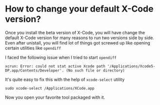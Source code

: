 # How to change your default X-Code version?

Once you install the beta version of X-Code, you will have change the default X-Code version for many reasons to run two versions side by side. Even after unistall, you will find lot of things got screwed up like opening certain utilities like `opendiff`

I faced the following issue when I tried to start `opendiff`

```
xcrun: Error: could not stat active Xcode path '/Applications/Xcode5-DP.app/Contents/Developer'. (No such file or directory)
```

It's quite easy to fix this with the help of `xcode-select` utility

`sudo xcode-select /Applications/XCode.app`

Now you open your favorite tool packaged with it.
